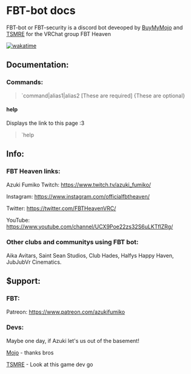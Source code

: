 # FBT-bot docs
FBT-bot or FBT-security is a discord bot deveoped by [BuyMyMojo](https://github.com/BuyMyMojo) and [TSMRE](https://github.com/TSMRE) for the VRChat group FBT Heaven

[![wakatime](https://wakatime.com/badge/github/TSMRE/toxicbot.svg)](https://wakatime.com/badge/github/TSMRE/toxicbot)

## Documentation:

### Commands:

> `command|alias1|alias2 [These are required] {These are optional}

#### help
Displays the link to this page :3

> `help

## Info:

### FBT Heaven links:
Azuki Fumiko Twitch: https://www.twitch.tv/azuki_fumiko/

Instagram: https://www.instagram.com/officialfbtheaven/

Twitter: https://twitter.com/FBTHeavenVRC/

YouTube: https://www.youtube.com/channel/UCX9Poe22zs32S6uLKTflZRg/

### Other clubs and communitys using FBT bot:
Aika Avitars, Saint Sean Studios, Club Hades, Halfys Happy Haven, JubJubVr Cinematics.

## $upport:

### FBT:
Patreon: https://www.patreon.com/azukifumiko

### Devs:
Maybe one day, if Azuki let's us out of the basement!

[Mojo](https://www.patreon.com/buymymojo) - thanks bros

[TSMRE](https://www.patreon.com/hststudios) - Look at this game dev go
